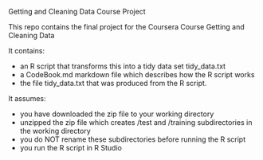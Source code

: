 Getting and Cleaning Data Course Project

This repo contains the final project for the Coursera Course Getting and Cleaning Data

It contains:

- an R script that transforms this into a tidy data set tidy_data.txt
- a CodeBook.md markdown file which describes how the R script works
- the file tidy_data.txt that was produced from the R script.

It assumes:

- you have downloaded the zip file to your working directory
- unzipped the zip file which creates /test and /training subdirectories in the working directory
- you do NOT rename these subdirectories before running the R script
- you run the R script in R Studio 

